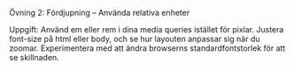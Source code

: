 Övning 2: Fördjupning – Använda relativa enheter

Uppgift:
Använd em eller rem i dina media queries istället för pixlar.
Justera font-size på html eller body, och se hur layouten anpassar sig när du zoomar.
Experimentera med att ändra browserns standardfontstorlek för att se skillnaden.